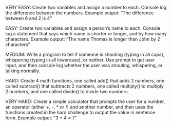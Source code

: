 VERY EASY: Create two variables and assign a number to each. Console log the difference between the numbers. Example output: “The difference between 6 and 2 is 4”

EASY: Create two variables and assign a person’s name to each. Console log a statement that says which name is shorter or longer, and by how many characters.  Example output: “The name Thomas is longer than John by 2 characters”

MEDIUM: Write a program to tell if someone is shouting (typing in all caps), whispering (typing in all lowercase), or neither. Use prompt to get user input, and then console log whether the user was shouting, whispering, or talking normally.

HARD: Create 4 math functions, one called add() that adds 2 numbers, one called subtract() that subtracts 2 numbers, one called multiply() to multiply 2 numbers, and one called divide() to divide two numbers.

VERY HARD: Create a simple calculator that prompts the user for a number, an operator (either +, -, * or /) and another number, and then uses the functions created in the hard challenge to output the value in sentence form. Example output: "3 + 4 = 7"
